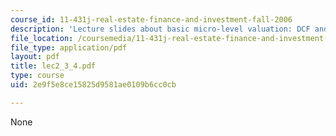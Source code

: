 ```yaml
---
course_id: 11-431j-real-estate-finance-and-investment-fall-2006
description: 'Lecture slides about basic micro-level valuation: DCF and NPV.'
file_location: /coursemedia/11-431j-real-estate-finance-and-investment-fall-2006/2e9f5e8ce15825d9581ae0109b6cc0cb_lec2_3_4.pdf
file_type: application/pdf
layout: pdf
title: lec2_3_4.pdf
type: course
uid: 2e9f5e8ce15825d9581ae0109b6cc0cb

---
```

None